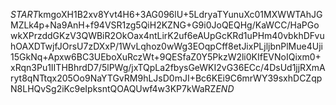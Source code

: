 $START$kmgoXH1B2xv8Yvt4H6+3AG096lU+5LdryaTYunuXc01MXWWTAhJGMZLk4p+Na9AnH+f94VSR1zg5QiH2KZNG+G9i0JoQEQHg/KaWCC/HaPGowkXPrzddGKzV3QWBiR2OkOax4ntLirK2uf6eAUpGcKRd1uPHm40vbkhDFvuhOAXDTwjfJOrsU7zDXxP/1WvLqhoz0wWg3EOqpCff8etJixPLjljbnPlMue4Uji15GkNq+Apxw6BC3UEboXuRczWt+9QESfaZ0Y5PkzW2li0KIfEVNoIQixm0+xRqn3Pu1IITHBhrdD7/5lPWg/jxTQpLa2fbysGeWKI2vG36ECc/4DsUd1jjRXmAryt8qNTtqx205Oo9NaYTGvRM9hLJsD0mJI+Bc6KEi9C6mrWY39sxhDCZqpN8LHQvSg2iKc9eIpksntQOAQUwf4w3KP7kWaRZ$END$